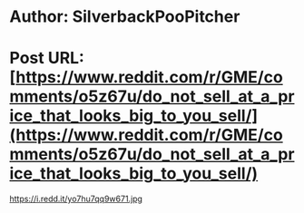 # Author: SilverbackPooPitcher
# Post URL: [https://www.reddit.com/r/GME/comments/o5z67u/do_not_sell_at_a_price_that_looks_big_to_you_sell/](https://www.reddit.com/r/GME/comments/o5z67u/do_not_sell_at_a_price_that_looks_big_to_you_sell/)


https://i.redd.it/yo7hu7qq9w671.jpg
